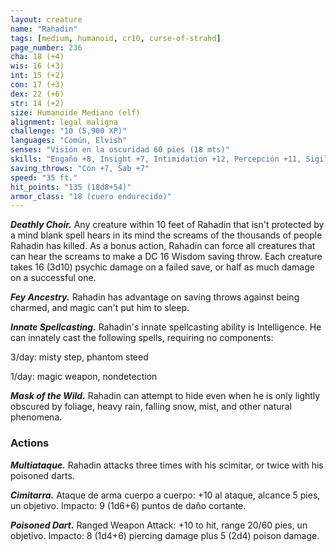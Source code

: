 ```yaml
---
layout: creature
name: "Rahadin"
tags: [medium, humanoid, cr10, curse-of-strahd]
page_number: 236
cha: 18 (+4)
wis: 16 (+3)
int: 15 (+2)
con: 17 (+3)
dex: 22 (+6)
str: 14 (+2)
size: Humanoide Mediano (elf)
alignment: legal maligna
challenge: "10 (5,900 XP)"
languages: "Común, Elvish"
senses: "Visión en la oscuridad 60 pies (18 mts)"
skills: "Engaño +8, Insight +7, Intimidation +12, Percepción +11, Sigilo +14"
saving_throws: "Con +7, Sab +7"
speed: "35 ft."
hit_points: "135 (18d8+54)"
armor_class: "18 (cuero endurecido)"
---
```


***Deathly Choir.*** Any creature within 10 feet of Rahadin that isn't protected by a mind blank spell hears in its mind the screams of the thousands of people Rahadin has killed. As a bonus action, Rahadin can force all creatures that can hear the screams to make a DC 16 Wisdom saving throw. Each creature takes 16 (3d10) psychic damage on a failed save, or half as much damage on a successful one.

***Fey Ancestry.*** Rahadin has advantage on saving throws against being charmed, and magic can't put him to sleep.

***Innate Spellcasting.*** Rahadin's innate spellcasting ability is Intelligence. He can innately cast the following spells, requiring no components:

3/day: misty step, phantom steed

1/day: magic weapon, nondetection

***Mask of the Wild.*** Rahadin can attempt to hide even when he is only lightly obscured by foliage, heavy rain, falling snow, mist, and other natural phenomena.

### Actions

***Multiataque.*** Rahadin attacks three times with his scimitar, or twice with his poisoned darts.

***Cimitarra.*** Ataque de arma cuerpo a cuerpo: +10 al ataque, alcance 5 pies, un objetivo. Impacto: 9 (1d6+6) puntos de daño cortante.

***Poisoned Dart.*** Ranged Weapon Attack: +10 to hit, range 20/60 pies, un objetivo. Impacto: 8 (1d4+6) piercing damage plus 5 (2d4) poison damage.